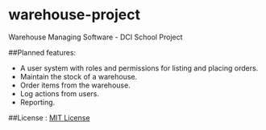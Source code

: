 # warehouse-project
Warehouse Managing Software - DCI School Project



##Planned features: 
- A user system with roles and permissions for listing and placing orders.
- Maintain the stock of a warehouse.
- Order items from the warehouse.
- Log actions from users.
- Reporting.




##License : [MIT License](LISENCE.txt)
